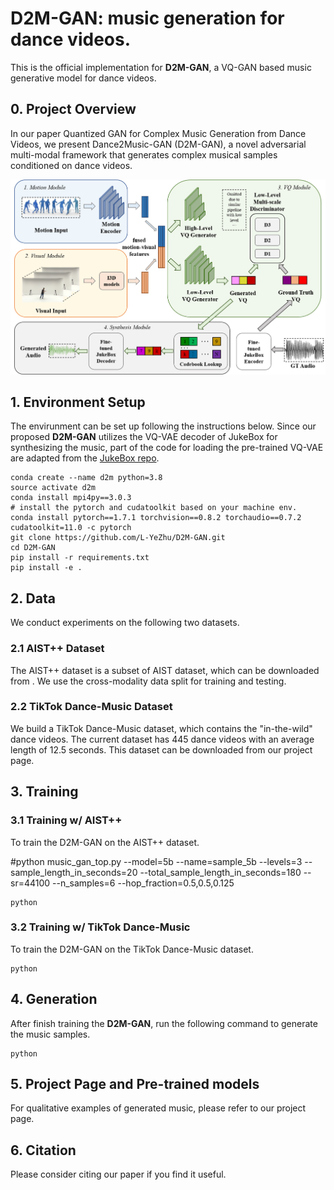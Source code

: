 # D2M-GAN: music generation for dance videos.
This is the official implementation for **D2M-GAN**, a VQ-GAN based music generative model for dance videos.
<!-- [arXiv]() | [Project Page]() | [Bibtex](#bibtex)  -->


## 0. Project Overview
In our paper Quantized GAN for Complex Music Generation from Dance Videos, we present Dance2Music-GAN (D2M-GAN), a novel adversarial multi-modal framework that generates complex musical samples conditioned on dance videos.

<p align="center">
	<img src="assets/d2m.png" width="700">


## 1. Environment Setup

The envirunment can be set up following the instructions below.
Since our proposed **D2M-GAN** utilizes the VQ-VAE decoder of JukeBox for synthesizing the music, part of the code for loading the pre-trained VQ-VAE are adapted from the [JukeBox repo](https://github.com/openai/jukebox).

 
```
conda create --name d2m python=3.8
source activate d2m
conda install mpi4py==3.0.3
# install the pytorch and cudatoolkit based on your machine env.
conda install pytorch==1.7.1 torchvision==0.8.2 torchaudio==0.7.2 cudatoolkit=11.0 -c pytorch
git clone https://github.com/L-YeZhu/D2M-GAN.git
cd D2M-GAN
pip install -r requirements.txt
pip install -e .
```


## 2. Data

We conduct experiments on the following two datasets.

### 2.1 AIST++ Dataset
The AIST++ dataset is a subset of AIST dataset, which can be downloaded from .
We use the cross-modality data split for training and testing. 


### 2.2 TikTok Dance-Music Dataset
We build a TikTok Dance-Music dataset, which contains the "in-the-wild" dance videos. The current dataset has 445 dance videos with an average length of 12.5 seconds. This dataset can be downloaded from our project page.




## 3. Training

### 3.1 Training w/ AIST++
To train the D2M-GAN on the AIST++ dataset.

#python music_gan_top.py --model=5b --name=sample_5b --levels=3 --sample_length_in_seconds=20 --total_sample_length_in_seconds=180 --sr=44100 --n_samples=6 --hop_fraction=0.5,0.5,0.125

```
python 
```

### 3.2 Training w/ TikTok Dance-Music
To train the D2M-GAN on the TikTok Dance-Music dataset.

```
python
```


## 4. Generation

After finish training the **D2M-GAN**, run the following command to generate the music samples.

```
python 
```


## 5. Project Page and Pre-trained models
For qualitative examples of generated music, please refer to our project page.
<!-- We also provide our pre-trained models. -->


## 6. Citation
Please consider citing our paper if you find it useful.

